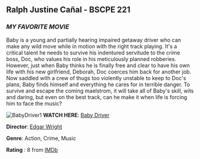 ## Ralph Justine Cañal - BSCPE 221
### *MY FAVORITE MOVIE*
Baby is a young and partially hearing impaired getaway driver who can make any wild move while in motion with the right track playing. It's a critical talent he needs to survive his indentured servitude to the crime boss, Doc, who values his role in his meticulously planned robberies. However, just when Baby thinks he is finally free and clear to have his own life with his new girlfriend, Deborah, Doc coerces him back for another job. Now saddled with a crew of thugs too violently unstable to keep to Doc's plans, Baby finds himself and everything he cares for in terrible danger. To survive and escape the coming maelstrom, it will take all of Baby's skill, wits and daring, but even on the best track, can he make it when life is forcing him to face the music?

![BabyDriver1](https://github.com/ralphjustinec/app-dev/assets/133980875/cc19dc5b-57c0-417c-8471-befa3cc17828)
**WATCH HERE**: [Baby Driver](https://soap2day.to/MczozMzoiNDc0NXx8MTEyLjIwNy4xMDEuMTM2fHwxNjg0NDE3NTkzIjs.html)

**Director**: [Edgar Wright](https://www.imdb.com/name/nm0942367/)

**Genre**: Action, Crime, Music

**Rating** : 8 from [IMDb](https://www.imdb.com/title/tt3890160/)

